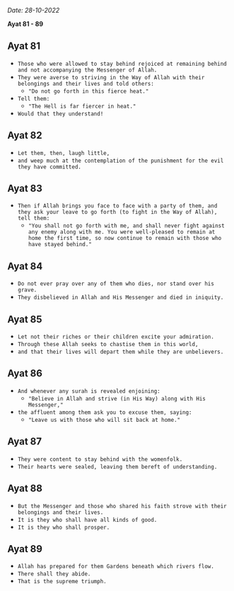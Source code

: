*Date: 28-10-2022*

**Ayat 81 - 89**

## Ayat 81

- `Those who were allowed to stay behind rejoiced at remaining behind and not accompanying the Messenger of Allah.`
- `They were averse to striving in the Way of Allah with their belongings and their lives and told others:`
  - `"Do not go forth in this fierce heat."`
- `Tell them:`
  - `"The Hell is far fiercer in heat."`
- `Would that they understand!`

## Ayat 82

- `Let them, then, laugh little,`
- `and weep much at the contemplation of the punishment for the evil they have committed.`

## Ayat 83

- `Then if Allah brings you face to face with a party of them, and they ask your leave to go forth (to fight in the Way of Allah), tell them:`
  - `"You shall not go forth with me, and shall never fight against any enemy along with me. You were well-pleased to remain at home the first time, so now continue to remain with those who have stayed behind."`

## Ayat 84

- `Do not ever pray over any of them who dies, nor stand over his grave.`
- `They disbelieved in Allah and His Messenger and died in iniquity.`

## Ayat 85

- `Let not their riches or their children excite your admiration.`
- `Through these Allah seeks to chastise them in this world,`
- `and that their lives will depart them while they are unbelievers.`

## Ayat 86

- `And whenever any surah is revealed enjoining:`
  - `"Believe in Allah and strive (in His Way) along with His Messenger,"`
- `the affluent among them ask you to excuse them, saying:`
  - `"Leave us with those who will sit back at home."`

## Ayat 87

- `They were content to stay behind with the womenfolk.`
- `Their hearts were sealed, leaving them bereft of understanding.`

## Ayat 88

- `But the Messenger and those who shared his faith strove with their belongings and their lives.`
- `It is they who shall have all kinds of good.`
- `It is they who shall prosper.`

## Ayat 89

- `Allah has prepared for them Gardens beneath which rivers flow.`
- `There shall they abide.`
- `That is the supreme triumph.`